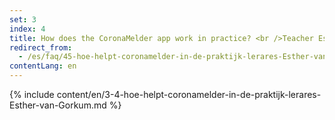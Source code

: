 ```yaml
---
set: 3
index: 4
title: How does the CoronaMelder app work in practice? <br />Teacher Esther van Gorkum
redirect_from: 
  - /es/faq/45-hoe-helpt-coronamelder-in-de-praktijk-lerares-Esther-van-Gorkum
contentLang: en
---
```

{% include content/en/3-4-hoe-helpt-coronamelder-in-de-praktijk-lerares-Esther-van-Gorkum.md %}
